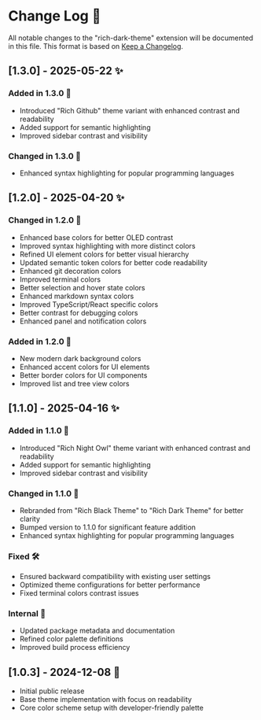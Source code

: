 # Change Log 🚀

All notable changes to the "rich-dark-theme" extension will be documented in this file.
This format is based on [Keep a Changelog].

## [1.3.0] - 2025-05-22 ✨

### Added in 1.3.0 🎉

- Introduced "Rich Github" theme variant with enhanced contrast and readability
- Added support for semantic highlighting
- Improved sidebar contrast and visibility

### Changed in 1.3.0 🔄

- Enhanced syntax highlighting for popular programming languages

## [1.2.0] - 2025-04-20 ✨

### Changed in 1.2.0 🔄

- Enhanced base colors for better OLED contrast
- Improved syntax highlighting with more distinct colors
- Refined UI element colors for better visual hierarchy
- Updated semantic token colors for better code readability
- Enhanced git decoration colors
- Improved terminal colors
- Better selection and hover state colors
- Enhanced markdown syntax colors
- Improved TypeScript/React specific colors
- Better contrast for debugging colors
- Enhanced panel and notification colors

### Added in 1.2.0 🎉

- New modern dark background colors
- Enhanced accent colors for UI elements
- Better border colors for UI components
- Improved list and tree view colors

## [1.1.0] - 2025-04-16 ✨

### Added in 1.1.0 🎉

- Introduced "Rich Night Owl" theme variant with enhanced contrast and readability
- Added support for semantic highlighting
- Improved sidebar contrast and visibility

### Changed in 1.1.0 🔄

- Rebranded from "Rich Black Theme" to "Rich Dark Theme" for better clarity
- Bumped version to 1.1.0 for significant feature addition
- Enhanced syntax highlighting for popular programming languages

### Fixed 🛠️

- Ensured backward compatibility with existing user settings
- Optimized theme configurations for better performance
- Fixed terminal colors contrast issues

### Internal 🔧

- Updated package metadata and documentation
- Refined color palette definitions
- Improved build process efficiency

## [1.0.3] - 2024-12-08 🎯

- Initial public release
- Base theme implementation with focus on readability
- Core color scheme setup with developer-friendly palette

[Keep a Changelog]: http://keepachangelog.com/
